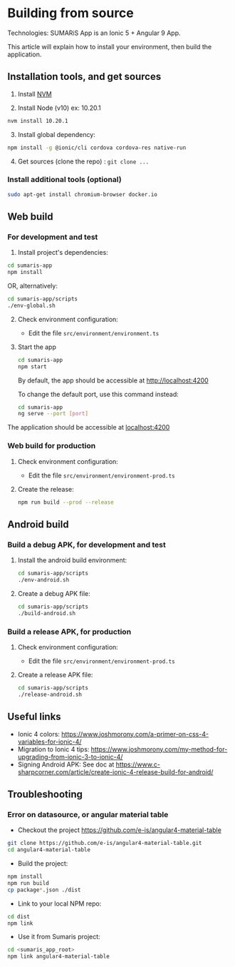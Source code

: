 # Building from source

Technologies: SUMARiS App is an Ionic 5 + Angular 9 App.

This article will explain how to install your environment, then build the application.

## Installation tools, and get sources

1. Install [NVM](https://github.com/nvm-sh/nvm)

2. Install Node (v10) ex: 10.20.1
```bash
nvm install 10.20.1
```

3. Install global dependency: 
```bash
npm install -g @ionic/cli cordova cordova-res native-run 
```

4. Get sources (clone the repo) : `git clone ...`

### Install additional tools (optional)
```bash
sudo apt-get install chromium-browser docker.io
```

## Web build

### For development and test

1. Install project's dependencies:
```bash
cd sumaris-app
npm install
```
OR, alternatively: 
```bash
cd sumaris-app/scripts
./env-global.sh
```

2. Check environment configuration:

   - Edit the file `src/environment/environment.ts`
   
3. Start the app
    ```bash
    cd sumaris-app
    npm start
    ```
   By default, the app should be accessible at [http://localhost:4200](http://localhost:4200)
   
   To change the default port, use this command instead:
    
    ```bash
    cd sumaris-app
    ng serve --port [port]
    ```

The application should be accessible at [localhost:4200](http://localhost:4200)

### Web build for production

1. Check environment configuration:

   - Edit the file `src/environment/environment-prod.ts`

2. Create the release:
    ```bash
    npm run build --prod --release
    ```

## Android build 

### Build a debug APK, for development and test

1. Install the android build environment:
    ```bash
    cd sumaris-app/scripts
    ./env-android.sh
    ```

2. Create a debug APK file:
    ```bash
    cd sumaris-app/scripts
    ./build-android.sh
    ```

### Build a release APK, for production

1. Check environment configuration:

   - Edit the file `src/environment/environment-prod.ts`

2. Create a release APK file:
    ```bash
    cd sumaris-app/scripts
    ./release-android.sh
    ```

## Useful links

- Ionic 4 colors: https://www.joshmorony.com/a-primer-on-css-4-variables-for-ionic-4/
- Migration to Ionic 4 tips: https://www.joshmorony.com/my-method-for-upgrading-from-ionic-3-to-ionic-4/
- Signing Android APK: See doc at 
   https://www.c-sharpcorner.com/article/create-ionic-4-release-build-for-android/

## Troubleshooting

### Error on datasource, or angular material table

- Checkout the project https://github.com/e-is/angular4-material-table
```bash
git clone https://github.com/e-is/angular4-material-table.git
cd angular4-material-table
```
- Build the project: 
```bash
npm install
npm run build
cp package*.json ./dist
```
- Link to your local NPM repo:
```bash
cd dist
npm link 
```
- Use it from Sumaris project:
```bash
cd <sumaris_app_root>
npm link angular4-material-table
```
